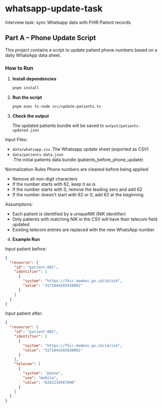 # whatsapp-update-task
Interview task: sync Whatsapp data with FHIR Patient records


## Part A – Phone Update Script

This project contains a script to update patient phone numbers based on a daily WhatsApp data sheet.

### How to Run

1. **Install dependencies**

   ```bash
   pnpm install

2. **Run the script**

   ```bash
   pnpm exec ts-node src/update-patients.ts

3. **Check the output**

   The updated patients bundle will be saved to `output/patients-updated.json`

Input Files:
- `data/whatsapp.csv`
    .The Whatsapp update sheet (exported as CSV)
- `data/patients-data.json`  
    .The initial patients data bundle (patients_before_phone_update)

Normalization Rules
Phone numbers are cleaned before being applied:
- Remove all non-digit characters
- If the number starts with 62, keep it as is
- If the number starts with 0, remove the leading zero and add 62
- If the number doesn't start with 62 or 0, add 62 at the beginning

Assumptions:
- Each patient is identified by a uniqueNIK (NIK identifier)
- Only patients with matching NIK in the CSV will have their telecom field updated
- Existing telecom entries are replaced with the new WhatsApp number


4. **Example Run**

Input patient before:
```json
{
  "resource": {
    "id": "patient-001",
    "identifier": [
      {
        "system": "https://fhir.kemkes.go.id/id/nik",
        "value": "3171044203920001"
      }
    ]
  }
}
```

Input patient after:
```json
{
  "resource": {
    "id": "patient-001",
    "identifier": [
      {
        "system": "https://fhir.kemkes.go.id/id/nik",
        "value": "3171044203920001"
      }
    ],
    "telecom": [
      {
        "system": "phone",
        "use": "mobile",
        "value": "6281234567890"
      }
    ]
  }
}
```

